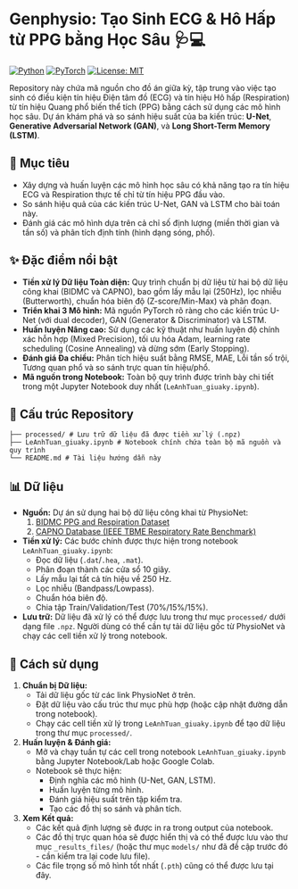 # Genphysio: Tạo Sinh ECG & Hô Hấp từ PPG bằng Học Sâu 🩺💻

[![Python](https://img.shields.io/badge/Python-3.10+-blue.svg)](https://www.python.org/downloads/)
[![PyTorch](https://img.shields.io/badge/PyTorch-1.10+-EE4C2C.svg)](https://pytorch.org/)
[![License: MIT](https://img.shields.io/badge/License-MIT-yellow.svg)](https://opensource.org/licenses/MIT)

Repository này chứa mã nguồn cho đồ án giữa kỳ, tập trung vào việc tạo sinh có điều kiện tín hiệu Điện tâm đồ (ECG) và tín hiệu Hô hấp (Respiration) từ tín hiệu Quang phổ biến thể tích (PPG) bằng cách sử dụng các mô hình học sâu. Dự án khám phá và so sánh hiệu suất của ba kiến trúc: **U-Net**, **Generative Adversarial Network (GAN)**, và **Long Short-Term Memory (LSTM)**.

## 🎯 Mục tiêu

*   Xây dựng và huấn luyện các mô hình học sâu có khả năng tạo ra tín hiệu ECG và Respiration thực tế chỉ từ tín hiệu PPG đầu vào.
*   So sánh hiệu quả của các kiến trúc U-Net, GAN và LSTM cho bài toán này.
*   Đánh giá các mô hình dựa trên cả chỉ số định lượng (miền thời gian và tần số) và phân tích định tính (hình dạng sóng, phổ).

## ✨ Đặc điểm nổi bật

*   **Tiền xử lý Dữ liệu Toàn diện:** Quy trình chuẩn bị dữ liệu từ hai bộ dữ liệu công khai (BIDMC và CAPNO), bao gồm lấy mẫu lại (250Hz), lọc nhiễu (Butterworth), chuẩn hóa biên độ (Z-score/Min-Max) và phân đoạn.
*   **Triển khai 3 Mô hình:** Mã nguồn PyTorch rõ ràng cho các kiến trúc U-Net (với dual decoder), GAN (Generator & Discriminator) và LSTM.
*   **Huấn luyện Nâng cao:** Sử dụng các kỹ thuật như huấn luyện độ chính xác hỗn hợp (Mixed Precision), tối ưu hóa Adam, learning rate scheduling (Cosine Annealing) và dừng sớm (Early Stopping).
*   **Đánh giá Đa chiều:** Phân tích hiệu suất bằng RMSE, MAE, Lỗi tần số trội, Tương quan phổ và so sánh trực quan tín hiệu/phổ.
*   **Mã nguồn trong Notebook:** Toàn bộ quy trình được trình bày chi tiết trong một Jupyter Notebook duy nhất (`LeAnhTuan_giuaky.ipynb`).

## 📁 Cấu trúc Repository
```├── _results_files/ # (Dự kiến) Lưu trữ các kết quả, đồ thị, mô hình đã huấn luyện (.pth)
├── processed/ # Lưu trữ dữ liệu đã được tiền xử lý (.npz)
├── LeAnhTuan_giuaky.ipynb # Notebook chính chứa toàn bộ mã nguồn và quy trình
└── README.md # Tài liệu hướng dẫn này
```

## 📊 Dữ liệu

*   **Nguồn:** Dự án sử dụng hai bộ dữ liệu công khai từ PhysioNet:
    1.  [BIDMC PPG and Respiration Dataset](https://physionet.org/content/bidmc/1.0.0/)
    2.  [CAPNO Database (IEEE TBME Respiratory Rate Benchmark)]([https://physionet.org/content/capnodb/1.0.0/](https://borealisdata.ca/dataset.xhtml?persistentId=doi:10.5683/SP2/NLB8IT))
*   **Tiền xử lý:** Các bước chính được thực hiện trong notebook `LeAnhTuan_giuaky.ipynb`:
    *   Đọc dữ liệu (`.dat`/`.hea`, `.mat`).
    *   Phân đoạn thành các cửa sổ 10 giây.
    *   Lấy mẫu lại tất cả tín hiệu về 250 Hz.
    *   Lọc nhiễu (Bandpass/Lowpass).
    *   Chuẩn hóa biên độ.
    *   Chia tập Train/Validation/Test (70%/15%/15%).
*   **Lưu trữ:** Dữ liệu đã xử lý có thể được lưu trong thư mục `processed/` dưới dạng file `.npz`. Người dùng có thể cần tự tải dữ liệu gốc từ PhysioNet và chạy các cell tiền xử lý trong notebook.

## 🚀 Cách sử dụng

1.  **Chuẩn bị Dữ liệu:**
    *   Tải dữ liệu gốc từ các link PhysioNet ở trên.
    *   Đặt dữ liệu vào cấu trúc thư mục phù hợp (hoặc cập nhật đường dẫn trong notebook).
    *   Chạy các cell tiền xử lý trong `LeAnhTuan_giuaky.ipynb` để tạo dữ liệu trong thư mục `processed/`.
2.  **Huấn luyện & Đánh giá:**
    *   Mở và chạy tuần tự các cell trong notebook `LeAnhTuan_giuaky.ipynb` bằng Jupyter Notebook/Lab hoặc Google Colab.
    *   Notebook sẽ thực hiện:
        *   Định nghĩa các mô hình (U-Net, GAN, LSTM).
        *   Huấn luyện từng mô hình.
        *   Đánh giá hiệu suất trên tập kiểm tra.
        *   Tạo các đồ thị so sánh và phân tích.
3.  **Xem Kết quả:**
    *   Các kết quả định lượng sẽ được in ra trong output của notebook.
    *   Các đồ thị trực quan hóa sẽ được hiển thị và có thể được lưu vào thư mục `_results_files/` (hoặc thư mục `models/` như đã đề cập trước đó - cần kiểm tra lại code lưu file).
    *   Các file trọng số mô hình tốt nhất (`.pth`) cũng có thể được lưu tại đây.
